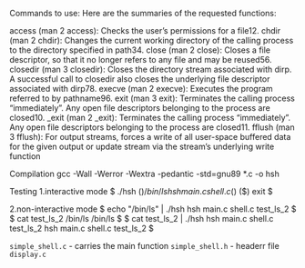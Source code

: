 Commands to use:
Here are the summaries of the requested functions:

access (man 2 access): Checks the user’s permissions for a file12.
chdir (man 2 chdir): Changes the current working directory of the calling process to the directory specified in path34.
close (man 2 close): Closes a file descriptor, so that it no longer refers to any file and may be reused56.
closedir (man 3 closedir): Closes the directory stream associated with dirp. A successful call to closedir also closes the underlying file descriptor associated with dirp78.
execve (man 2 execve): Executes the program referred to by pathname96.
exit (man 3 exit): Terminates the calling process “immediately”. Any open file descriptors belonging to the process are closed10.
_exit (man 2 _exit): Terminates the calling process “immediately”. Any open file descriptors belonging to the process are closed11.
fflush (man 3 fflush): For output streams, forces a write of all user-space buffered data for the given output or update stream via the stream’s underlying write function

Compilation
gcc -Wall -Werror -Wextra -pedantic -std=gnu89 *.c -o hsh

Testing
1.interactive mode
$ ./hsh
($) /bin/ls
hsh main.c shell.c
($)
($) exit
$

2.non-interactive mode
$ echo "/bin/ls" | ./hsh
hsh main.c shell.c test_ls_2
$
$ cat test_ls_2
/bin/ls
/bin/ls
$
$ cat test_ls_2 | ./hsh
hsh main.c shell.c test_ls_2
hsh main.c shell.c test_ls_2
$

`simple_shell.c` - carries the main function
`simple_shell.h` - headerr file
`display.c`
